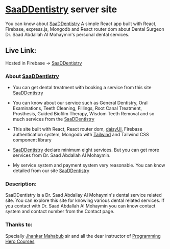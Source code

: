 # [SaaDDentistry](https://saad-dentistry.web.app/) server site

You can know about [SaaDDentistry](https://saad-dentistry.web.app/) A simple React app built with React, Firebase, express.js, Mongodb and React router dom about Dental Surgeon Dr. Saad Abdallah Al Mohaymin's personal dental services.

## Live Link:

Hosted in Firebase -> [SaaDDentistry](https://saad-dentistry.web.app/)

### About [SaaDDentistry](https://saad-dentistry.web.app/)
* You can get dental treatment with booking a service from this site [SaaDDentistry](https://saad-dentistry.web.app/)
* You can know about our service such as General Dentistry, Oral Examinations, Teeth Cleaning, Fillings, Root Canal Treatment, Prosthesis, Guided Biofilm Therapy, Wisdom Teeth Removal and so much services from the [SaaDDentistry](https://saad-dentistry.web.app/)
* This site built with React, React router dom, [daisyUI](https://daisyui.com/), Firebase authentication system, Mongodb with [Tailwind](https://tailwindcss.com/) and Tailwind CSS component library
  
* [SaaDDentistry](https://saad-dentistry.web.app/) declare minimum eight services. But you can get more services from Dr. Saad Abdallah Al Mohaymin.
* My service system and payment system very reasonable. You can know detailed from our site [SaaDDentistry](https://saad-dentistry.web.app/)

### Description:
SaaDDentistry is a Dr. Saad Abdallay Al Mohaymin's dental service related site. You can explore this site for knowing various dental related services. If you contact with Dr. Saad Abdallah Al Mohaymin you can know contact system and contact number from the Contact page.

### Thanks to:
Specially [Jhankar Mahabub](https://www.facebook.com/JhankarMahbub) sir and all the dear instructor of [Programming Hero Courses](https://web.programming-hero.com/)
